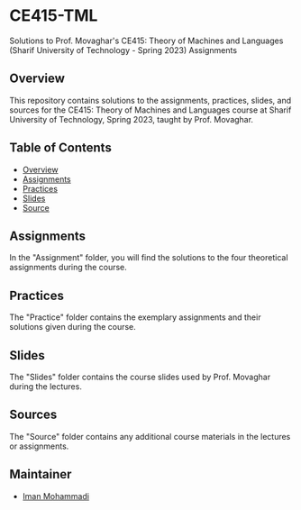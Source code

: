 # CE415-TML
Solutions to Prof. Movaghar's CE415: Theory of Machines and Languages (Sharif University of Technology - Spring 2023) Assignments

## Overview

This repository contains solutions to the assignments, practices, slides, and sources for the CE415: Theory of Machines and Languages course at Sharif University of Technology, Spring 2023, taught by Prof. Movaghar.

## Table of Contents

- [Overview](#overview)
- [Assignments](#assignments)
- [Practices](#practices)
- [Slides](#slides)
- [Source](#source)

## Assignments

In the "Assignment" folder, you will find the solutions to the four theoretical assignments during the course.

## Practices

The "Practice" folder contains the exemplary assignments and their solutions given during the course.

## Slides

The "Slides" folder contains the course slides used by Prof. Movaghar during the lectures.

## Sources

The "Source" folder contains any additional course materials in the lectures or assignments.

## Maintainer

- [Iman Mohammadi](https://github.com/Imanm02)
